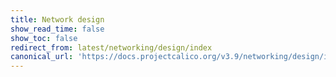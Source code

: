 ```yaml
---
title: Network design
show_read_time: false
show_toc: false
redirect_from: latest/networking/design/index
canonical_url: 'https://docs.projectcalico.org/v3.9/networking/design/index'
---
```

